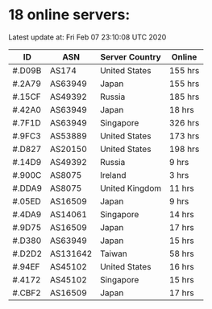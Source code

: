 # 18 online servers:

Latest update at: Fri Feb 07 23:10:08 UTC 2020

| ID | ASN | Server Country | Online |
| -- | --- | -------------- | ------ |
| #.D09B | AS174 | United States | 155 hrs |
| #.2A79 | AS63949 | Japan | 155 hrs |
| #.15CF | AS49392 | Russia | 185 hrs |
| #.42A0 | AS63949 | Japan | 18 hrs |
| #.7F1D | AS63949 | Singapore | 326 hrs |
| #.9FC3 | AS53889 | United States | 173 hrs |
| #.D827 | AS20150 | United States | 198 hrs |
| #.14D9 | AS49392 | Russia | 9 hrs |
| #.900C | AS8075 | Ireland | 3 hrs |
| #.DDA9 | AS8075 | United Kingdom | 11 hrs |
| #.05ED | AS16509 | Japan | 9 hrs |
| #.4DA9 | AS14061 | Singapore | 14 hrs |
| #.9D75 | AS16509 | Japan | 17 hrs |
| #.D380 | AS63949 | Japan | 15 hrs |
| #.D2D2 | AS131642 | Taiwan | 58 hrs |
| #.94EF | AS45102 | United States | 16 hrs |
| #.4172 | AS45102 | Singapore | 15 hrs |
| #.CBF2 | AS16509 | Japan | 17 hrs |

